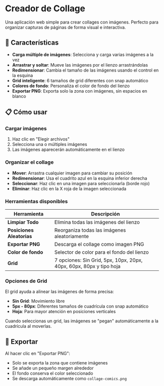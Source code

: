 # Creador de Collage

Una aplicación web simple para crear collages con imágenes. Perfecto para organizar capturas de páginas de forma visual e interactiva.

## 🚀 Características

- **Carga múltiple de imágenes**: Selecciona y carga varias imágenes a la vez
- **Arrastrar y soltar**: Mueve las imágenes por el lienzo arrastrándolas
- **Redimensionar**: Cambia el tamaño de las imágenes usando el control en la esquina
- **Grid inteligente**: 6 tamaños de grid diferentes con snap automático
- **Colores de fondo**: Personaliza el color de fondo del lienzo
- **Exportar PNG**: Exporta solo la zona con imágenes, sin espacios en blanco

## 📋 Cómo usar

### Cargar imágenes
1. Haz clic en "Elegir archivos"
2. Selecciona una o múltiples imágenes
3. Las imágenes aparecerán automáticamente en el lienzo

### Organizar el collage
- **Mover**: Arrastra cualquier imagen para cambiar su posición
- **Redimensionar**: Usa el cuadrito azul en la esquina inferior derecha
- **Seleccionar**: Haz clic en una imagen para seleccionarla (borde rojo)
- **Eliminar**: Haz clic en la X roja de la imagen seleccionada

### Herramientas disponibles

| Herramienta | Descripción |
|-------------|-------------|
| **Limpiar Todo** | Elimina todas las imágenes del lienzo |
| **Posiciones Aleatorias** | Reorganiza todas las imágenes aleatoriamente |
| **Exportar PNG** | Descarga el collage como imagen PNG |
| **Color de fondo** | Selector de color para el fondo del lienzo |
| **Grid** | 7 opciones: Sin Grid, 5px, 10px, 20px, 40px, 60px, 80px y tipo hoja|

### Opciones de Grid

El grid ayuda a alinear las imágenes de forma precisa:

- **Sin Grid**: Movimiento libre
- **5px - 80px**: Diferentes tamaños de cuadrícula con snap automático
- **Hoja**: Para mayor atención en posiciones verticales

Cuando seleccionas un grid, las imágenes se "pegan" automáticamente a la cuadrícula al moverlas.

## 💾 Exportar

Al hacer clic en "Exportar PNG":
- Solo se exporta la zona que contiene imágenes
- Se añade un pequeño margen alrededor
- El fondo conserva el color seleccionado
- Se descarga automáticamente como `collage-comics.png`